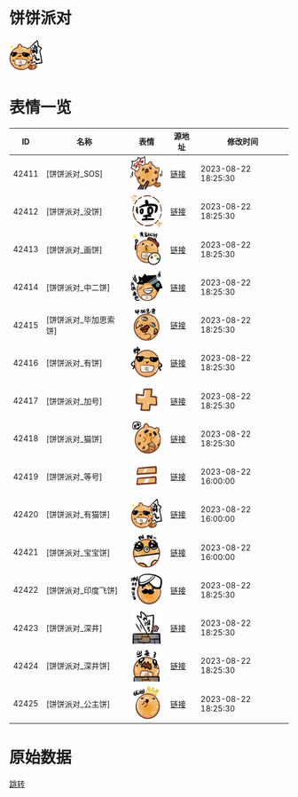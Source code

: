 # 饼饼派对

<img src="./cover.png" height="60" alt="cover" />

# 表情一览

|ID|名称|表情|源地址|修改时间|
|----|----|----|----|----|
|42411|[饼饼派对_SOS]|<img src="./pic/042411_%5B饼饼派对_SOS%5D.png" height="60" alt="SOS"/>|[链接](https://i0.hdslb.com/bfs/garb/3902c7ed14b1dc3d1cd54669bbde6c5513f54ba7.png)|2023-08-22 18:25:30|
|42412|[饼饼派对_没饼]|<img src="./pic/042412_%5B饼饼派对_没饼%5D.png" height="60" alt="没饼"/>|[链接](https://i0.hdslb.com/bfs/garb/f261d82917cd7d2423a2a90cfb5535d3a05b72fc.png)|2023-08-22 18:25:30|
|42413|[饼饼派对_画饼]|<img src="./pic/042413_%5B饼饼派对_画饼%5D.png" height="60" alt="画饼"/>|[链接](https://i0.hdslb.com/bfs/garb/510dfbbe51a2d24a40bae237b630763960320fb1.png)|2023-08-22 18:25:30|
|42414|[饼饼派对_中二饼]|<img src="./pic/042414_%5B饼饼派对_中二饼%5D.png" height="60" alt="中二饼"/>|[链接](https://i0.hdslb.com/bfs/garb/5b576cdf4598ba5305f3bdf0edea40bcb990494d.png)|2023-08-22 18:25:30|
|42415|[饼饼派对_毕加思索饼]|<img src="./pic/042415_%5B饼饼派对_毕加思索饼%5D.png" height="60" alt="毕加思索饼"/>|[链接](https://i0.hdslb.com/bfs/garb/89e7465432b3dd1ee878e5d72c2143dfe4d6313c.png)|2023-08-22 18:25:30|
|42416|[饼饼派对_有饼]|<img src="./pic/042416_%5B饼饼派对_有饼%5D.png" height="60" alt="有饼"/>|[链接](https://i0.hdslb.com/bfs/garb/8e870cac2ca32abda98a173c273e7ef37d6ce837.png)|2023-08-22 18:25:30|
|42417|[饼饼派对_加号]|<img src="./pic/042417_%5B饼饼派对_加号%5D.png" height="60" alt="加号"/>|[链接](https://i0.hdslb.com/bfs/garb/dbe455a617d31dc2d648598ddad68fd6357014e7.png)|2023-08-22 18:25:30|
|42418|[饼饼派对_猫饼]|<img src="./pic/042418_%5B饼饼派对_猫饼%5D.png" height="60" alt="猫饼"/>|[链接](https://i0.hdslb.com/bfs/garb/e7a71685371b1c8306049e6a40ac4956edeef5fb.png)|2023-08-22 18:25:30|
|42419|[饼饼派对_等号]|<img src="./pic/042419_%5B饼饼派对_等号%5D.png" height="60" alt="等号"/>|[链接](https://i0.hdslb.com/bfs/garb/14530a0c86ec7d64f1e8185f3b927dbf2df33e2d.png)|2023-08-22 16:00:00|
|42420|[饼饼派对_有猫饼]|<img src="./pic/042420_%5B饼饼派对_有猫饼%5D.png" height="60" alt="有猫饼"/>|[链接](https://i0.hdslb.com/bfs/garb/a4a0a7de14ea1b51ff7ec4a1469e4976b5297fb1.png)|2023-08-22 16:00:00|
|42421|[饼饼派对_宝宝饼]|<img src="./pic/042421_%5B饼饼派对_宝宝饼%5D.png" height="60" alt="宝宝饼"/>|[链接](https://i0.hdslb.com/bfs/garb/ff4a63c6f8afd934c43f8fb11bc8e4061e2c697d.png)|2023-08-22 16:00:00|
|42422|[饼饼派对_印度飞饼]|<img src="./pic/042422_%5B饼饼派对_印度飞饼%5D.png" height="60" alt="印度飞饼"/>|[链接](https://i0.hdslb.com/bfs/garb/8bd4f00a8baa84bc41e33f7152ab266fd2ffd97c.png)|2023-08-22 18:25:30|
|42423|[饼饼派对_深井]|<img src="./pic/042423_%5B饼饼派对_深井%5D.png" height="60" alt="深井"/>|[链接](https://i0.hdslb.com/bfs/garb/009230eda1e1db80db9fe0b2e491a6b446e32f12.png)|2023-08-22 18:25:30|
|42424|[饼饼派对_深井饼]|<img src="./pic/042424_%5B饼饼派对_深井饼%5D.png" height="60" alt="深井饼"/>|[链接](https://i0.hdslb.com/bfs/garb/04b29cee92335a55b39b3b1fbfa1126b4c2b2fd1.png)|2023-08-22 18:25:30|
|42425|[饼饼派对_公主饼]|<img src="./pic/042425_%5B饼饼派对_公主饼%5D.png" height="60" alt="公主饼"/>|[链接](https://i0.hdslb.com/bfs/garb/8ff1b603f5fa69afe16ecd4c14709492620ecb5e.png)|2023-08-22 18:25:30|

# 原始数据

[跳转](./raw.json)

